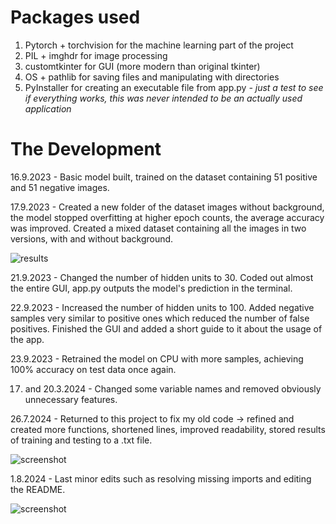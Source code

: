 # Packages used
1. Pytorch + torchvision for the machine learning part of the project
2. PIL + imghdr for image processing
3. customtkinter for GUI (more modern than original tkinter)
4. OS + pathlib for saving files and manipulating with directories
5. PyInstaller for creating an executable file from app.py
_- just a test to see if everything works, this was never intended to be an
  actually used application_

# The Development
16.9.2023 - Basic model built, trained on the dataset containing 51 positive and 51 negative images.

17.9.2023 - Created a new folder of the dataset images without background, the model stopped overfitting at higher epoch counts, the average accuracy was improved. Created a mixed dataset containing all the images in two versions, with and without background.

![results](https://github.com/PopeCorn/myr/assets/117516270/63141241-2063-4a30-92dd-edf73ee4629e)

21.9.2023 - Changed the number of hidden units to 30. Coded out almost the entire GUI, app.py outputs the model's prediction in the terminal.

22.9.2023 - Increased the number of hidden units to 100. Added negative samples very similar to positive ones which reduced the number of false positives. Finished the GUI and added a short guide to it about the usage of the app.

23.9.2023 - Retrained the model on CPU with more samples, achieving 100% accuracy on test data once again.

17. and 20.3.2024 - Changed some variable names and removed obviously unnecessary features.

26.7.2024 - Returned to this project to fix my old code -> refined and created more functions, shortened lines, improved readability, stored results of training and testing to a .txt file.

![screenshot](https://github.com/user-attachments/assets/cb8b7b1c-1da3-481f-9e3e-119330b70247)

1.8.2024 - Last minor edits such as resolving missing imports and editing the README.

![screenshot](https://github.com/user-attachments/assets/cb8b7b1c-1da3-481f-9e3e-119330b70247)
